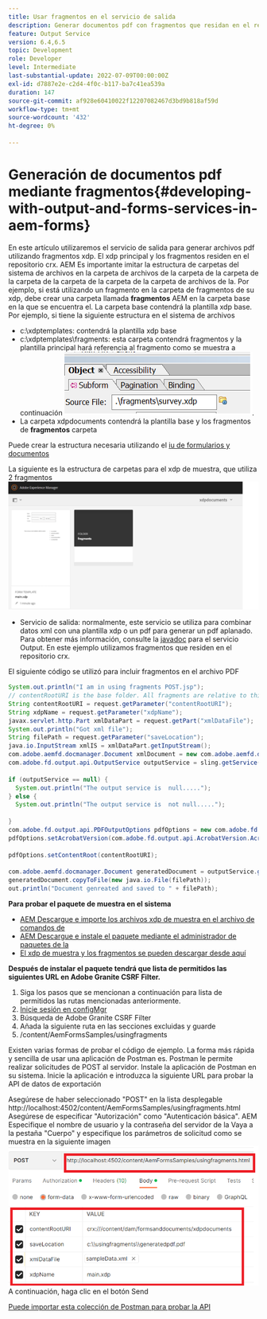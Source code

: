 ```yaml
---
title: Usar fragmentos en el servicio de salida
description: Generar documentos pdf con fragmentos que residan en el repositorio crx
feature: Output Service
version: 6.4,6.5
topic: Development
role: Developer
level: Intermediate
last-substantial-update: 2022-07-09T00:00:00Z
exl-id: d7887e2e-c2d4-4f0c-b117-ba7c41ea539a
duration: 147
source-git-commit: af928e60410022f12207082467d3bd9b818af59d
workflow-type: tm+mt
source-wordcount: '432'
ht-degree: 0%

---
```


# Generación de documentos pdf mediante fragmentos{#developing-with-output-and-forms-services-in-aem-forms}


En este artículo utilizaremos el servicio de salida para generar archivos pdf utilizando fragmentos xdp. El xdp principal y los fragmentos residen en el repositorio crx. AEM Es importante imitar la estructura de carpetas del sistema de archivos en la carpeta de archivos de la carpeta de la carpeta de la carpeta de la carpeta de la carpeta de la carpeta de archivos de la. Por ejemplo, si está utilizando un fragmento en la carpeta de fragmentos de su xdp, debe crear una carpeta llamada **fragmentos** AEM en la carpeta base en la que se encuentra el. La carpeta base contendrá la plantilla xdp base. Por ejemplo, si tiene la siguiente estructura en el sistema de archivos
* c:\xdptemplates: contendrá la plantilla xdp base
* c:\xdptemplates\fragments: esta carpeta contendrá fragmentos y la plantilla principal hará referencia al fragmento como se muestra a continuación
  ![fragment-xdp](assets/survey-fragment.png).
* La carpeta xdpdocuments contendrá la plantilla base y los fragmentos de **fragmentos** carpeta

Puede crear la estructura necesaria utilizando el [iu de formularios y documentos](http://localhost:4502/aem/forms.html/content/dam/formsanddocuments)

La siguiente es la estructura de carpetas para el xdp de muestra, que utiliza 2 fragmentos
![forms&amp;document](assets/fragment-folder-structure-ui.png)


* Servicio de salida: normalmente, este servicio se utiliza para combinar datos xml con una plantilla xdp o un pdf para generar un pdf aplanado. Para obtener más información, consulte la [javadoc](https://helpx.adobe.com/experience-manager/6-5/forms/javadocs/index.html?com/adobe/fd/output/api/OutputService.html) para el servicio Output. En este ejemplo utilizamos fragmentos que residen en el repositorio crx.


El siguiente código se utilizó para incluir fragmentos en el archivo PDF

```java
System.out.println("I am in using fragments POST.jsp");
// contentRootURI is the base folder. All fragments are relative to this folder
String contentRootURI = request.getParameter("contentRootURI");
String xdpName = request.getParameter("xdpName");
javax.servlet.http.Part xmlDataPart = request.getPart("xmlDataFile");
System.out.println("Got xml file");
String filePath = request.getParameter("saveLocation");
java.io.InputStream xmlIS = xmlDataPart.getInputStream();
com.adobe.aemfd.docmanager.Document xmlDocument = new com.adobe.aemfd.docmanager.Document(xmlIS);
com.adobe.fd.output.api.OutputService outputService = sling.getService(com.adobe.fd.output.api.OutputService.class);

if (outputService == null) {
  System.out.println("The output service is  null.....");
} else {
  System.out.println("The output service is  not null.....");

}
com.adobe.fd.output.api.PDFOutputOptions pdfOptions = new com.adobe.fd.output.api.PDFOutputOptions();
pdfOptions.setAcrobatVersion(com.adobe.fd.output.api.AcrobatVersion.Acrobat_11);

pdfOptions.setContentRoot(contentRootURI);

com.adobe.aemfd.docmanager.Document generatedDocument = outputService.generatePDFOutput(xdpName, xmlDocument, pdfOptions);
generatedDocument.copyToFile(new java.io.File(filePath));
out.println("Document genreated and saved to " + filePath);
```

**Para probar el paquete de muestra en el sistema**

* [AEM Descargue e importe los archivos xdp de muestra en el archivo de comandos de](assets/xdp-templates-fragments.zip)
* [AEM Descargue e instale el paquete mediante el administrador de paquetes de la](assets/using-fragments-assets.zip)
* [El xdp de muestra y los fragmentos se pueden descargar desde aquí](assets/xdptemplates.zip)

**Después de instalar el paquete tendrá que lista de permitidos las siguientes URL en Adobe Granite CSRF Filter.**

1. Siga los pasos que se mencionan a continuación para lista de permitidos las rutas mencionadas anteriormente.
1. [Inicie sesión en configMgr](http://localhost:4502/system/console/configMgr)
1. Búsqueda de Adobe Granite CSRF Filter
1. Añada la siguiente ruta en las secciones excluidas y guarde
1. /content/AemFormsSamples/usingfragments

Existen varias formas de probar el código de ejemplo. La forma más rápida y sencilla de usar una aplicación de Postman es. Postman le permite realizar solicitudes de POST al servidor. Instale la aplicación de Postman en su sistema.
Inicie la aplicación e introduzca la siguiente URL para probar la API de datos de exportación

Asegúrese de haber seleccionado &quot;POST&quot; en la lista desplegable http://localhost:4502/content/AemFormsSamples/usingfragments.html Asegúrese de especificar &quot;Autorización&quot; como &quot;Autenticación básica&quot;. AEM Especifique el nombre de usuario y la contraseña del servidor de la Vaya a la pestaña &quot;Cuerpo&quot; y especifique los parámetros de solicitud como se muestra en la siguiente imagen
![exportar](assets/using-fragment-postman.png)
A continuación, haga clic en el botón Send

[Puede importar esta colección de Postman para probar la API](assets/usingfragments.postman_collection.json)
